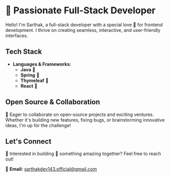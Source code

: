 # 🗿 Passionate Full-Stack Developer

Hello! I'm Sarthak, a full-stack developer with a special love 💖 for frontend development. I thrive on creating seamless, interactive, and user-friendly interfaces.

## Tech Stack

- **Languages & Frameworks:**
  - **Java** 🔱
  - **Spring** 💚
  - **Thymeleaf** 🍏
  - **React** 💙

## Open Source & Collaboration

💢 Eager to collaborate on open-source projects and exciting ventures. Whether it's building new features, fixing bugs, or brainstorming innovative ideas, I'm up for the challenge!

## Let's Connect

👋 Interested in building 💪 something amazing together? Feel free to reach out!

📧 **Email:** [sarthakdev143.official@gmail.com](mailto:sarthakdev143.official@gmail.com)
